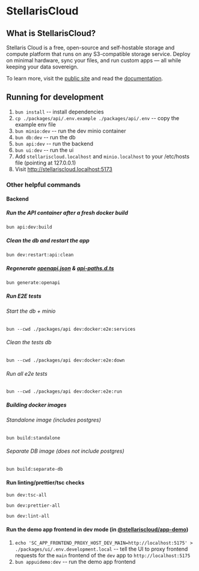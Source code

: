 # StellarisCloud

## What is StellarisCloud?

Stellaris Cloud is a free, open-source and self-hostable storage and compute platform that runs on any S3-compatible storage service. Deploy on minimal hardware, sync your files, and run custom apps — all while keeping your data sovereign.

To learn more, visit the [public site](https://stellariscloud.com) and read the [documentation](https://stellariscloud.com/docs).

## Running for development

1. `bun install` -- install dependencies
2. `cp ./packages/api/.env.example ./packages/api/.env` -- copy the example env file
3. `bun minio:dev` -- run the dev minio container
4. `bun db:dev` -- run the db
5. `bun api:dev` -- run the backend
6. `bun ui:dev` -- run the ui
7. Add `stellariscloud.localhost` and `minio.localhost` to your /etc/hosts file (pointing at 127.0.0.1)
8. Visit http://stellariscloud.localhost:5173

### Other helpful commands

#### Backend

##### Run the API container after a fresh docker build

```
bun api:dev:build
```

##### Clean the db and restart the app

```
bun dev:restart:api:clean
```

##### Regenerate [openapi.json](packages/api/src/openapi.json) & [api-paths.d.ts](packages/stellaris-types/src/api-paths.d.ts)

```
bun generate:openapi
```

##### Run E2E tests

###### Start the db + minio

```
bun --cwd ./packages/api dev:docker:e2e:services
```

###### Clean the tests db

```
bun --cwd ./packages/api dev:docker:e2e:down
```

###### Run all e2e tests

```
bun --cwd ./packages/api dev:docker:e2e:run
```

##### Building docker images

###### Standalone image (includes postgres)

```
bun build:standalone
```

###### Separate DB image (does not include postgres)

```
bun build:separate-db
```

#### Run linting/prettier/tsc checks

```
bun dev:tsc-all
```

```
bun dev:prettier-all
```

```
bun dev:lint-all
```

#### Run the demo app frontend in dev mode (in [@stellariscloud/app-demo](./packages/app-demo))

1. `echo 'SC_APP_FRONTEND_PROXY_HOST_DEV_MAIN=http://localhost:5175' > ./packages/ui/.env.development.local` -- tell the UI to proxy frontend requests for the `main` frontend of the `dev` app to `http://localhost:5175`
2. `bun appuidemo:dev` -- run the demo app frontend
